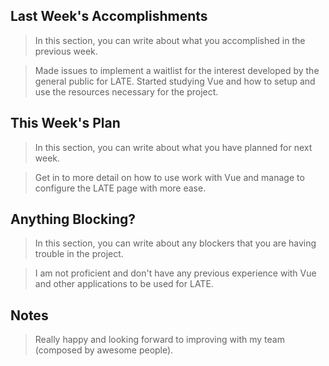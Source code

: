 ## Last Week's Accomplishments

> In this section, you can write about what you accomplished in the previous week.

> Made issues to implement a waitlist for the interest developed by the general public for LATE. 
> Started studying Vue and how to setup and use the resources necessary for the project.

## This Week's Plan

> In this section, you can write about what you have planned for next week.

> Get in to more detail on how to use work with Vue and manage to configure the LATE page with more ease.

## Anything Blocking?

> In this section, you can write about any blockers that you are having trouble in the project.

> I am not proficient and don't have any previous experience with Vue and other applications to be used for LATE.

## Notes

> Really happy and looking forward to improving with my team (composed by awesome people).
